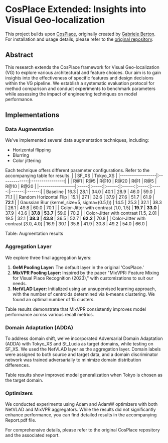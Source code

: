 # CosPlace Extended: Insights into Visual Geo-localization

This project builds upon [CosPlace](https://github.com/gmberton/CosPlace.git), originally created by [Gabriele Berton](https://github.com/gmberton). For installation and usage details, please refer to the [original repository](https://github.com/gmberton/CosPlace.git).

## Abstract

This research extends the CosPlace framework for Visual Geo-localization (VG) to explore various architectural and feature choices. Our aim is to gain insights into the effectiveness of specific features and design decisions within the VG pipeline. We establish a systematic evaluation protocol for method comparison and conduct experiments to benchmark parameters while assessing the impact of engineering techniques on model performance.

## Implementations

### Data Augmentation

We've implemented several data augmentation techniques, including:
- Horizontal flipping
- Blurring
- Color jittering

Each technique offers different parameter configurations. Refer to the accompanying table for results.
|                  |     SF_XS     |     Tokyo_XS     |
|------------------|:-------------:|:----------------:|
|                  |  R@1  |  R@5  |  R@10  |  R@20  |  R@1  |  R@5  |  R@10  |  R@20  |
|------------------|:-----:|:-----:|:------:|:------:|:-----:|:-----:|:------:|:------:|
| Baseline         | 16.3  | 28.1  |  34.0  |  40.1  | 28.9  | 46.0  | 59.0  | 71.1  |
| Random Horizontal Flip | 15.1  | 27.1  | 32.6  | 37.9  | 27.6  | 51.7  | 61.9  | **72.1** |
| Gaussian Blur (kernel_size=5, sigma=(0.5,1)) | 14.5  | 25.3  | 32.1  | 38.3  | 26.1  | 49.8  | 60.0  | 70.1  |
| Color-Jitter with contrast [1.0, 1.5] | **19.7** | **33.0** | 37.9  | 43.6  | **37.8** | **53.7** | 59.0  | 70.2  |
| Color-Jitter with contrast [1.5, 2.0] | 19.5  | 32.1  | **38.3** | **43.8** | 36.5  | 52.7  | **62.2** | 70.8  |
| Color-Jitter with contrast [3.0, 4.0] | 16.9  | 30.1  | 35.8  | 41.9  | 30.8  | 49.2  | 54.0  | 66.0  |

Table: Augmentation results

### Aggregation Layer

We explore three final aggregation layers:
1. **GeM Pooling Layer:** The default layer in the original 'CosPlace.'
2. **MixVPR Pooling Layer:** Inspired by the paper "MixVPR: Feature Mixing for Visual Place Recognition (2023)," with customizations to suit our needs.
3. **NetVLAD Layer:** Initialized using an unsupervised learning approach, with the number of centroids determined via k-means clustering. We found an optimal number of 15 clusters.

Table results demonstrate that MixVPR consistently improves model performance across various recall metrics.

### Domain Adaptation (ADDA)

To address domain shift, we've incorporated Adversarial Domain Adaptation (ADDA) with Tokyo_XS and St_Lucia as target domains, while testing on SF_XS. We used the NetVLAD layer as the aggregation layer. Domain labels were assigned to both source and target data, and a domain discriminator network was trained adversarially to minimize domain distribution differences.

Table results show improved model generalization when Tokyo is chosen as the target domain.

### Optimizers

We conducted experiments using Adam and AdamW optimizers with both NetVLAD and MixVPR aggregators. While the results did not significantly enhance performance, you can find detailed results in the accompanying Report.pdf file.

For comprehensive details, please refer to the original CosPlace repository and the associated report.






